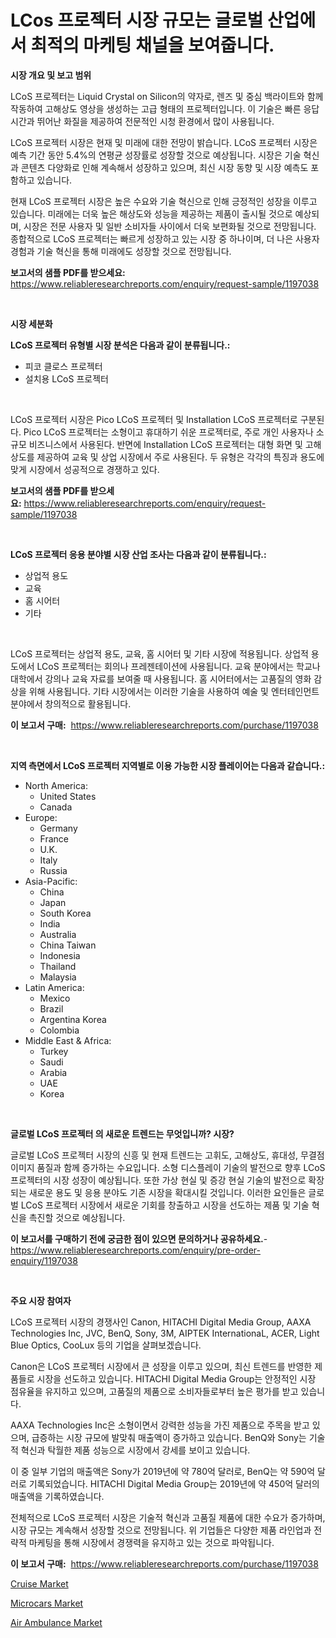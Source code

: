 <p><h1>LCos 프로젝터 시장 규모는 글로벌 산업에서 최적의 마케팅 채널을 보여줍니다.</h1></p><p><strong>시장 개요 및 보고 범위</strong></p>
<p><p>LCoS 프로젝터는 Liquid Crystal on Silicon의 약자로, 렌즈 및 중심 백라이트와 함께 작동하여 고해상도 영상을 생성하는 고급 형태의 프로젝터입니다. 이 기술은 빠른 응답 시간과 뛰어난 화질을 제공하여 전문적인 시청 환경에서 많이 사용됩니다. </p><p>LCoS 프로젝터 시장은 현재 및 미래에 대한 전망이 밝습니다. LCoS 프로젝터 시장은 예측 기간 동안 5.4%의 연평균 성장률로 성장할 것으로 예상됩니다. 시장은 기술 혁신과 콘텐츠 다양화로 인해 계속해서 성장하고 있으며, 최신 시장 동향 및 시장 예측도 포함하고 있습니다.</p><p>현재 LCoS 프로젝터 시장은 높은 수요와 기술 혁신으로 인해 긍정적인 성장을 이루고 있습니다. 미래에는 더욱 높은 해상도와 성능을 제공하는 제품이 출시될 것으로 예상되며, 시장은 전문 사용자 및 일반 소비자들 사이에서 더욱 보편화될 것으로 전망됩니다. 종합적으로 LCoS 프로젝터는 빠르게 성장하고 있는 시장 중 하나이며, 더 나은 사용자 경험과 기술 혁신을 통해 미래에도 성장할 것으로 전망됩니다.</p></p>
<p><strong>보고서의 샘플 PDF를 받으세요:</strong> <a href="https://www.reliableresearchreports.com/enquiry/request-sample/1197038">https://www.reliableresearchreports.com/enquiry/request-sample/1197038</a></p>
<p>&nbsp;</p>
<p><strong>시장 세분화</strong></p>
<p><strong>LCoS 프로젝터 유형별 시장 분석은 다음과 같이 분류됩니다.:</strong></p>
<p><ul><li>피코 클로스 프로젝터</li><li>설치용 LCoS 프로젝터</li></ul></p>
<p>&nbsp;</p>
<p><p>LCoS 프로젝터 시장은 Pico LCoS 프로젝터 및 Installation LCoS 프로젝터로 구분된다. Pico LCoS 프로젝터는 소형이고 휴대하기 쉬운 프로젝터로, 주로 개인 사용자나 소규모 비즈니스에서 사용된다. 반면에 Installation LCoS 프로젝터는 대형 화면 및 고해상도를 제공하여 교육 및 상업 시장에서 주로 사용된다. 두 유형은 각각의 특징과 용도에 맞게 시장에서 성공적으로 경쟁하고 있다.</p></p>
<p><strong>보고서의 샘플 PDF를 받으세요:</strong>&nbsp;<a href="https://www.reliableresearchreports.com/enquiry/request-sample/1197038">https://www.reliableresearchreports.com/enquiry/request-sample/1197038</a></p>
<p>&nbsp;</p>
<p><strong> LCoS 프로젝터 응용 분야별 시장 산업 조사는 다음과 같이 분류됩니다.:</strong></p>
<p><ul><li>상업적 용도</li><li>교육</li><li>홈 시어터</li><li>기타</li></ul></p>
<p>&nbsp;</p>
<p><p>LCoS 프로젝터는 상업적 용도, 교육, 홈 시어터 및 기타 시장에 적용됩니다. 상업적 용도에서 LCoS 프로젝터는 회의나 프레젠테이션에 사용됩니다. 교육 분야에서는 학교나 대학에서 강의나 교육 자료를 보여줄 때 사용됩니다. 홈 시어터에서는 고품질의 영화 감상을 위해 사용됩니다. 기타 시장에서는 이러한 기술을 사용하여 예술 및 엔터테인먼트 분야에서 창의적으로 활용됩니다.</p></p>
<p><strong>이 보고서 구매:</strong>&nbsp; <a href="https://www.reliableresearchreports.com/purchase/1197038">https://www.reliableresearchreports.com/purchase/1197038</a></p>
<p>&nbsp;</p>
<p><strong>지역 측면에서 LCoS 프로젝터 지역별로 이용 가능한 시장 플레이어는 다음과 같습니다.:</strong></p>
<p><ul>
    <li>
        North America:
        <ul>
            <li>United States</li>
            <li>Canada</li>
        </ul>
    </li>
    <li>
        Europe:
        <ul>
            <li>Germany</li>
            <li>France</li>
            <li>U.K.</li>
            <li>Italy</li>
            <li>Russia</li>
        </ul>
    </li>
    <li>
        Asia-Pacific:
        <ul>
            <li>China</li>
            <li>Japan</li>
            <li>South Korea</li>
            <li>India</li>
            <li>Australia</li>
            <li>China Taiwan</li>
            <li>Indonesia</li>
            <li>Thailand</li>
            <li>Malaysia</li>
        </ul>
    </li>
    <li>
        Latin America:
        <ul>
            <li>Mexico</li>
            <li>Brazil</li>
            <li>Argentina Korea</li>
            <li>Colombia</li>
        </ul>
    </li>
    <li>
        Middle East & Africa:
        <ul>
            <li>Turkey</li>
            <li>Saudi</li>
            <li>Arabia</li>
            <li>UAE</li>
            <li>Korea</li>
        </ul>
    </li>
    </ul></p>
<p>&nbsp;</p>
<p><strong>글로벌 LCoS 프로젝터 의 새로운 트렌드는 무엇입니까? 시장?</strong></p>
<p><p>글로벌 LCoS 프로젝터 시장의 신흥 및 현재 트렌드는 고휘도, 고해상도, 휴대성, 무결점 이미지 품질과 함께 증가하는 수요입니다. 소형 디스플레이 기술의 발전으로 향후 LCoS 프로젝터의 시장 성장이 예상됩니다. 또한 가상 현실 및 증강 현실 기술의 발전으로 확장되는 새로운 용도 및 응용 분야도 기존 시장을 확대시킬 것입니다. 이러한 요인들은 글로벌 LCoS 프로젝터 시장에서 새로운 기회를 창출하고 시장을 선도하는 제품 및 기술 혁신을 촉진할 것으로 예상됩니다.</p></p>
<p><strong>이 보고서를 구매하기 전에 궁금한 점이 있으면 문의하거나 공유하세요.</strong>- <a href="https://www.reliableresearchreports.com/enquiry/pre-order-enquiry/1197038">https://www.reliableresearchreports.com/enquiry/pre-order-enquiry/1197038</a></p>
<p>&nbsp;</p>
<p><strong>주요 시장 참여자</strong></p>
<p><p>LCoS 프로젝터 시장의 경쟁사인 Canon, HITACHI Digital Media Group, AAXA Technologies Inc, JVC, BenQ, Sony, 3M, AIPTEK InternationaL, ACER, Light Blue Optics, CooLux 등의 기업을 살펴보겠습니다.</p><p>Canon은 LCoS 프로젝터 시장에서 큰 성장을 이루고 있으며, 최신 트렌드를 반영한 제품들로 시장을 선도하고 있습니다. HITACHI Digital Media Group는 안정적인 시장 점유율을 유지하고 있으며, 고품질의 제품으로 소비자들로부터 높은 평가를 받고 있습니다.</p><p>AAXA Technologies Inc은 소형이면서 강력한 성능을 가진 제품으로 주목을 받고 있으며, 급증하는 시장 규모에 발맞춰 매출액이 증가하고 있습니다. BenQ와 Sony는 기술적 혁신과 탁월한 제품 성능으로 시장에서 강세를 보이고 있습니다.</p><p>이 중 일부 기업의 매출액은 Sony가 2019년에 약 780억 달러로, BenQ는 약 590억 달러로 기록되었습니다. HITACHI Digital Media Group는 2019년에 약 450억 달러의 매출액을 기록하였습니다.</p><p>전체적으로 LCoS 프로젝터 시장은 기술적 혁신과 고품질 제품에 대한 수요가 증가하며, 시장 규모는 계속해서 성장할 것으로 전망됩니다. 위 기업들은 다양한 제품 라인업과 전략적 마케팅을 통해 시장에서 경쟁력을 유지하고 있는 것으로 파악됩니다.</p></p>
<p><strong>이 보고서 구매:</strong>&nbsp;&nbsp;<a href="https://www.reliableresearchreports.com/purchase/1197038">https://www.reliableresearchreports.com/purchase/1197038</a></p>
<p><p><a href="https://github.com/peachesmcdowel1/Market-Research-Report-List-1/blob/main/cruise-market.md">Cruise Market</a></p><p><a href="https://github.com/RoccoManning/Market-Research-Report-List-3/blob/main/microcars-market.md">Microcars Market</a></p><p><a href="https://github.com/edytherolanlouisejk1miz0wig/Market-Research-Report-List-1/blob/main/air-ambulance-market.md">Air Ambulance Market</a></p></p>
